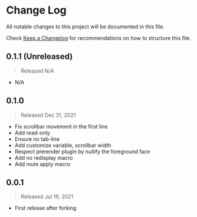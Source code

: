 # Change Log

All notable changes to this project will be documented in this file.

Check [Keep a Changelog](http://keepachangelog.com/) for recommendations on how to structure this file.


## 0.1.1 (Unreleased)
> Released N/A

* N/A

## 0.1.0
> Released Dec 31, 2021

* Fix scrollbar movement in the first line
* Add read-only
* Ensure no tab-line
* Add customize variable, scrollbar width
* Respect prerender plugin by nullify the foreground face
* Add no redisplay macro
* Add mute apply macro

## 0.0.1
> Released Jul 19, 2021

* First release after forking

